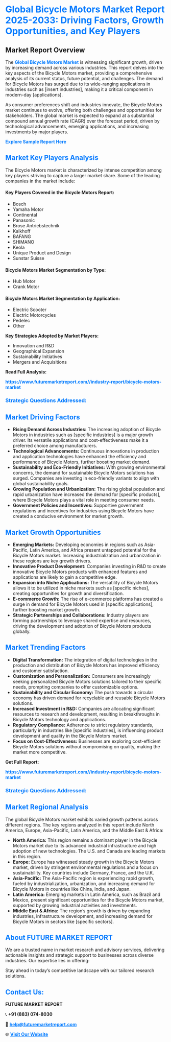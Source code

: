 <h1 style="color: #007BFF;">Global Bicycle Motors Market Report 2025-2033: Driving Factors, Growth Opportunities, and Key Players</h1>

<section id="overview">
<h2>Market Report Overview</h2>
<p>The <a href="https://www.futuremarketreport.com//industry-report/bicycle-motors-market" style="color: #007BFF; text-decoration: none;"><strong>Global Bicycle Motors Market</strong></a> is witnessing significant growth, driven by increasing demand across various industries. This report delves into the key aspects of the Bicycle Motors market, providing a comprehensive analysis of its current status, future potential, and challenges. The demand for Bicycle Motors has surged due to its wide-ranging applications in industries such as [insert industries], making it a critical component in modern-day [applications].</p>
<p>As consumer preferences shift and industries innovate, the Bicycle Motors market continues to evolve, offering both challenges and opportunities for stakeholders. The global market is expected to expand at a substantial compound annual growth rate (CAGR) over the forecast period, driven by technological advancements, emerging applications, and increasing investments by major players.</p>
</section>

<section id="overview">
<p><a href="https://www.futuremarketreport.com//request-sample/reportId=87454" style="color: #007BFF; text-decoration: none;"><strong>Explore Sample Report Here</strong></a></p>
</section>

<section id="key-players">
<h2 style="color: #007BFF;">Market Key Players Analysis</h2>
<p>The Bicycle Motors market is characterized by intense competition among key players striving to capture a larger market share. Some of the leading companies in the market include:</p>
<h4>Key Players Covered in the Bicycle Motors Report:</h4>
<ul><li>Bosch</li><li>Yamaha Motor</li><li>Continental</li><li>Panasonic</li><li>Brose Antriebstechnik</li><li>Kalkhoff</li><li>BAFANG</li><li>SHIMANO</li><li>Keola</li><li>Unique Product and Design</li><li>Sunstar Suisse</li></ul>
<h4>Bicycle Motors Market Segmentation by Type:</h4>
<ul><li>Hub Motor</li><li>Crank Motor</li></ul>

<h4>Bicycle Motors Market Segmentation by Application:</h4>
<ul><li>Electric Scooter</li><li>Electric Motorcycles</li><li>Pedelec</li><li>Other</li></ul>
<p><strong>Key Strategies Adopted by Market Players:</strong></p>
<ul>
<li>Innovation and R&D</li>
<li>Geographical Expansion</li>
<li>Sustainability Initiatives</li>
<li>Mergers and Acquisitions</li>
</ul>
</section>

<section>
<p><strong>Read Full Analysis: </strong></p><a href="https://www.futuremarketreport.com//industry-report/bicycle-motors-market" style="color: #007BFF; text-decoration: none;"><strong>https://www.futuremarketreport.com//industry-report/bicycle-motors-market</strong></a>
<h3 style="color: #007BFF;">Strategic Questions Addressed:</h3>
</section>

<section id="driving-factors">
<h2 style="color: #007BFF;">Market Driving Factors</h2>
<ul>
<li><strong>Rising Demand Across Industries:</strong> The increasing adoption of Bicycle Motors in industries such as [specific industries] is a major growth driver. Its versatile applications and cost-effectiveness make it a preferred choice among manufacturers.</li>
<li><strong>Technological Advancements:</strong> Continuous innovations in production and application technologies have enhanced the efficiency and performance of Bicycle Motors, further boosting market demand.</li>
<li><strong>Sustainability and Eco-Friendly Initiatives:</strong> With growing environmental concerns, the demand for sustainable Bicycle Motors solutions has surged. Companies are investing in eco-friendly variants to align with global sustainability goals.</li>
<li><strong>Growing Population and Urbanization:</strong> The rising global population and rapid urbanization have increased the demand for [specific products], where Bicycle Motors plays a vital role in meeting consumer needs.</li>
<li><strong>Government Policies and Incentives:</strong> Supportive government regulations and incentives for industries using Bicycle Motors have created a conducive environment for market growth.</li>
</ul>
</section>

<section id="growth-opportunities">
<h2 style="color: #007BFF;">Market Growth Opportunities</h2>
<ul>
<li><strong>Emerging Markets:</strong> Developing economies in regions such as Asia-Pacific, Latin America, and Africa present untapped potential for the Bicycle Motors market. Increasing industrialization and urbanization in these regions are key growth drivers.</li>
<li><strong>Innovative Product Development:</strong> Companies investing in R&D to create innovative Bicycle Motors products with enhanced features and applications are likely to gain a competitive edge.</li>
<li><strong>Expansion into Niche Applications:</strong> The versatility of Bicycle Motors allows it to be utilized in niche markets such as [specific niches], creating opportunities for growth and diversification.</li>
<li><strong>E-commerce Growth:</strong> The rise of e-commerce platforms has created a surge in demand for Bicycle Motors used in [specific applications], further boosting market growth.</li>
<li><strong>Strategic Partnerships and Collaborations:</strong> Industry players are forming partnerships to leverage shared expertise and resources, driving the development and adoption of Bicycle Motors products globally.</li>
</ul>
</section>

<section id="trending-factors">
<h2 style="color: #007BFF;">Market Trending Factors</h2>
<ul>
<li><strong>Digital Transformation:</strong> The integration of digital technologies in the production and distribution of Bicycle Motors has improved efficiency and customer satisfaction.</li>
<li><strong>Customization and Personalization:</strong> Consumers are increasingly seeking personalized Bicycle Motors solutions tailored to their specific needs, prompting companies to offer customizable options.</li>
<li><strong>Sustainability and Circular Economy:</strong> The push towards a circular economy has driven demand for recyclable and reusable Bicycle Motors solutions.</li>
<li><strong>Increased Investment in R&D:</strong> Companies are allocating significant resources to research and development, resulting in breakthroughs in Bicycle Motors technology and applications.</li>
<li><strong>Regulatory Compliance:</strong> Adherence to strict regulatory standards, particularly in industries like [specific industries], is influencing product development and quality in the Bicycle Motors market.</li>
<li><strong>Focus on Cost-Effectiveness:</strong> Businesses are exploring cost-efficient Bicycle Motors solutions without compromising on quality, making the market more competitive.</li>
</ul>
</section>

<section>
<p><strong>Get Full Report: </strong></p><a href="https://www.futuremarketreport.com//industry-report/bicycle-motors-market" style="color: #007BFF; text-decoration: none;"><strong>https://www.futuremarketreport.com//industry-report/bicycle-motors-market</strong></a>
<h3 style="color: #007BFF;">Strategic Questions Addressed:</h3>
</section>


<section id="regional-analysis">
<h2 style="color: #007BFF;">Market Regional Analysis</h2>
<p>The global Bicycle Motors market exhibits varied growth patterns across different regions. The key regions analyzed in this report include North America, Europe, Asia-Pacific, Latin America, and the Middle East & Africa:</p>
<ul>
<li><strong>North America:</strong> This region remains a dominant player in the Bicycle Motors market due to its advanced industrial infrastructure and high adoption of new technologies. The U.S. and Canada are leading markets in this region.</li>
<li><strong>Europe:</strong> Europe has witnessed steady growth in the Bicycle Motors market, driven by stringent environmental regulations and a focus on sustainability. Key countries include Germany, France, and the U.K.</li>
<li><strong>Asia-Pacific:</strong> The Asia-Pacific region is experiencing rapid growth, fueled by industrialization, urbanization, and increasing demand for Bicycle Motors in countries like China, India, and Japan.</li>
<li><strong>Latin America:</strong> Emerging markets in Latin America, such as Brazil and Mexico, present significant opportunities for the Bicycle Motors market, supported by growing industrial activities and investments.</li>
<li><strong>Middle East & Africa:</strong> The region’s growth is driven by expanding industries, infrastructure development, and increasing demand for Bicycle Motors in sectors like [specific sectors].</li>
</ul>
</section>

<footer>
<h2 style="color: #007BFF;">About FUTURE MARKET REPORT</h2>
<p>We are a trusted name in market research and advisory services, delivering actionable insights and strategic support to businesses across diverse industries. Our expertise lies in offering:</p>

<p>Stay ahead in today’s competitive landscape with our tailored research solutions.</p>

<h2 style="color: #007BFF;">Contact Us:</h2>
<p><strong>FUTURE MARKET REPORT</strong></p>
<p>📞 <strong>+91 (883) 074-8030</strong></p>
<p>📧 <strong><a href="mailto:help@futuremarketreport.com" style="color: #007BFF;">help@futuremarketreport.com</a></strong></p>
<p>🌐 <strong><a href="https://www.futuremarketreport.com/" style="color: #007BFF;">Visit Our Website</a></strong></p>
</footer>